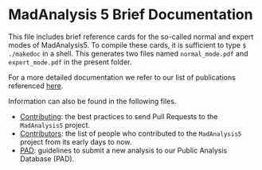 # MadAnalysis 5 Brief Documentation

This file includes brief reference cards for the so-called normal and expert
modes of MadAnalysis5. To compile these cards, it is sufficient to type
  `$ ./makedoc`
in a shell. This generates two files named `normal_mode.pdf` and
`expert_mode.pdf` in the present folder.

For a more detailed documentation we refer to our list of publications
referenced [here](https://github.com/MadAnalysis/madanalysis5#credits).

Information can also be found in the following files.
- [Contributing](../CONTRIBUTING.md): the best practices to send Pull Requests to the
                     `MadAnalysis5` project.
- [Contributors](./CONTRIBUTORS.md): the list of people who contributed to the `MadAnalysis5`
                     project from its early days to now.
- [PAD](./PAD.md): guidelines to submit a new analysis to our Public Analysis Database
                   (PAD).
